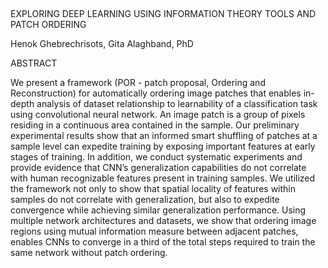 ## 
EXPLORING DEEP LEARNING USING INFORMATION THEORY TOOLS AND PATCH ORDERING 


Henok Ghebrechrisots, Gita Alaghband, PhD


ABSTRACT

We present a framework (POR - patch proposal, Ordering and Reconstruction) for automatically ordering image patches that enables in-depth analysis of dataset relationship to learnability of a classification task using convolutional neural network. An image patch is a group of pixels residing in a continuous area contained in the sample. Our preliminary experimental results show that an informed smart shuffling of patches at a sample level can expedite training by exposing important features at early stages of training. In addition, we conduct systematic experiments and provide evidence that CNN’s generalization capabilities do not correlate with human recognizable features present in training samples. We utilized the framework not only to show that spatial locality of features within samples do not correlate with generalization, but also to expedite convergence while achieving similar generalization performance. Using multiple network architectures and datasets, we show that ordering image regions using mutual information measure between adjacent patches, enables CNNs to converge in a third of the total steps required to train the same network without patch ordering.
